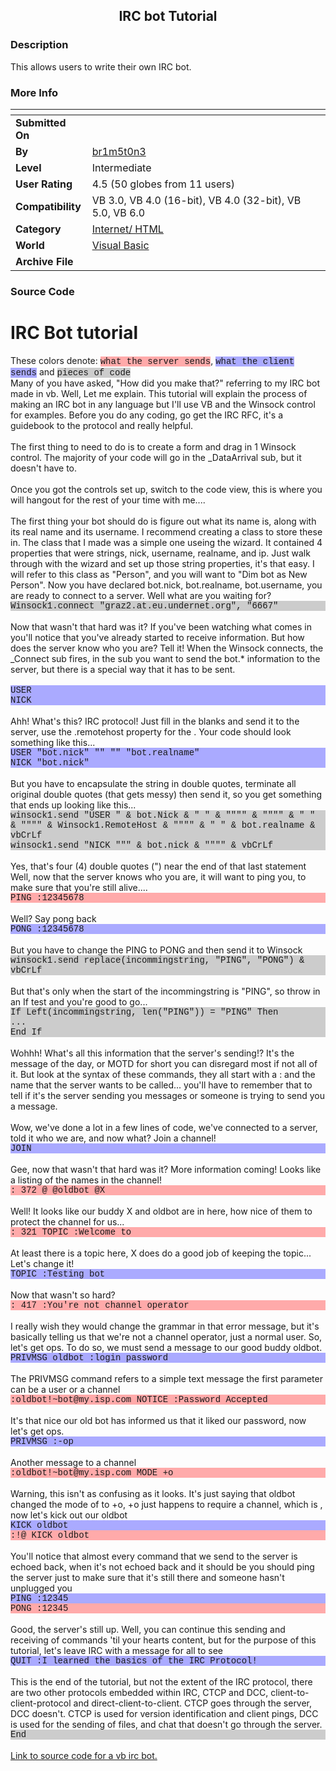 ﻿<div align="center">

## IRC bot Tutorial


</div>

### Description

This allows users to write their own IRC bot.
 
### More Info
 


<span>             |<span>
---                |---
**Submitted On**   |
**By**             |[br1m5t0n3](https://github.com/Planet-Source-Code/PSCIndex/blob/master/ByAuthor/br1m5t0n3.md)
**Level**          |Intermediate
**User Rating**    |4.5 (50 globes from 11 users)
**Compatibility**  |VB 3\.0, VB 4\.0 \(16\-bit\), VB 4\.0 \(32\-bit\), VB 5\.0, VB 6\.0
**Category**       |[Internet/ HTML](https://github.com/Planet-Source-Code/PSCIndex/blob/master/ByCategory/internet-html__1-34.md)
**World**          |[Visual Basic](https://github.com/Planet-Source-Code/PSCIndex/blob/master/ByWorld/visual-basic.md)
**Archive File**   |[](https://github.com/Planet-Source-Code/br1m5t0n3-irc-bot-tutorial__1-36814/archive/master.zip)





### Source Code

<style type="text/css">
 #server { background-color: #FFAAAA; font-family: Courier New;}
 #client { background-color: #AAAAFF; font-family: Courier New;}
 #code { background-color: #CCCCCC; font-family: Courier New;}
</style>
<H1>IRC Bot tutorial</H1>
These colors denote: <a id="server">what the server sends</a>, <a id="client">what the client sends</a> and <a id="code">pieces of code</a>
<BR>
Many of you have asked, "How did you make that?" referring to my IRC bot made in vb. Well, Let me explain. This tutorial will explain the process of making an IRC bot in any language but I'll use VB and the Winsock control for examples. Before you do any coding, go get the IRC RFC, it's a guidebook to the protocol and really helpful.<BR>
<BR>
The first thing to need to do is to create a form and drag in 1 Winsock control. The majority of your code will go in the _DataArrival sub, but it doesn't have to.<BR>
<BR>
Once you got the controls set up, switch to the code view, this is where you will hangout for the rest of your time with me....<BR>
<BR>
The first thing your bot should do is figure out what its name is, along with its real name and its username. I recommend creating a class to store these in. The class that I made was a simple one useing the wizard. It contained 4 properties that were strings, nick, username, realname, and ip. Just walk through with the wizard and set up those string properties, it's that easy. I will refer to this class as "Person", and you will want to "Dim bot as New Person". Now you have declared bot.nick, bot.realname, bot.username, you are ready to connect to a server. Well what are you waiting for? <BR>
<div id="code">Winsock1.connect "graz2.at.eu.undernet.org", "6667"<BR>
</div><BR>
Now that wasn't that hard was it? If you've been watching what comes in you'll notice that you've already started to receive information. But how does the server know who you are? Tell it! When the Winsock connects, the _Connect sub fires, in the sub you want to send the bot.* information to the server, but there is a special way that it has to be sent.<BR>
<BR>
<div id="client">USER <username> <hostname> <servername> <realname><BR>
NICK <nick><BR>
</div><BR>
Ahh! What's this? IRC protocol! Just fill in the blanks and send it to the server, use the .remotehost property for the <servername>. Your code should look something like this...<BR>
<div id="client">USER "bot.nick" "" "<servername>" "bot.realname"<BR>
NICK "bot.nick"<BR>
</div><BR>
But you have to encapsulate the string in double quotes, terminate all original double quotes (that gets messy) then send it, so you get something that ends up looking like this...<BR>
<div id="code">winsock1.send "USER " & bot.Nick & " " & """" & """" & " " & """" & Winsock1.RemoteHost & """" & " " & bot.realname & vbCrLf<BR>
winsock1.send "NICK """ & bot.nick & """" & vbCrLf<BR>
</div><BR>
Yes, that's four (4) double quotes (") near the end of that last statement<BR>
Well, now that the server knows who you are, it will want to ping you, to make sure that you're still alive....<BR>
<div id="server">PING :12345678<BR>
</div><BR>
Well? Say pong back<BR>
<div id="client">PONG :12345678<BR>
</div><BR>
But you have to change the PING to PONG and then send it to Winsock<BR>
<div id="code">winsock1.send replace(incommingstring, "PING", "PONG") & vbCrLf<BR>
</div><BR>
But that's only when the start of the incommingstring is "PING", so throw in an If test and you're good to go...<BR>
<div id="code">If Left(incommingstring, len("PING")) = "PING" Then<BR>
...<BR>
End If<BR>
</div><BR>
Wohhh! What's all this information that the server's sending!? It's the message of the day, or MOTD for short you can disregard most if not all of it. But look at the syntax of these commands, they all start with a : and the name that the server wants to be called... you'll have to remember that to tell if it's the server sending you messages or someone is trying to send you a message.<BR>
<BR>
Wow, we've done a lot in a few lines of code, we've connected to a server, told it who we are, and now what? Join a channel!<BR>
<div id="client">JOIN <channel><BR>
</div><BR>
Gee, now that wasn't that hard was it? More information coming! Looks like a listing of the names in the channel!<BR>
<div id="server">:<servername> 372 <bot.nick> @ <channel> <bot.nick> @oldbot @X<BR>
</div><BR>
Well! It looks like our buddy X and oldbot are in here, how nice of them to protect the channel for us...<BR>
<div id="server">:<servername> 321 <channel> TOPIC :Welcome to <channel><BR>
</div><BR>
At least there is a topic here, X does do a good job of keeping the topic... Let's change it!<BR>
<div id="client">TOPIC <channel> :Testing bot<BR>
</div><BR>
Now that wasn't so hard?<BR>
<div id="server">:<servername> 417 :You're not channel operator<BR>
</div><BR>
I really wish they would change the grammar in that error message, but it's basically telling us that we're not a channel operator, just a normal user. So, let's get ops. To do so, we must send a message to our good buddy oldbot.<BR>
<div id="client">PRIVMSG oldbot :login <bot.nick> password<BR>
</div><BR>
The PRIVMSG command refers to a simple text message the first parameter can be a user or a channel<BR>
<div id="server">:oldbot!~bot@my.isp.com NOTICE :Password Accepted<BR>
</div><BR>
It's that nice our old bot has informed us that it liked our password, now let's get ops.<BR>
<div id="client">PRIVMSG <channel> :-op<BR>
</div><BR>
Another message to a channel<BR>
<div id="server">:oldbot!~bot@my.isp.com MODE <channel> +o <bot.nick><BR>
</div><BR>
Warning, this isn't as confusing as it looks. It's just saying that oldbot changed the mode of <bot.nick> to +o, +o just happens to require a channel, which is <channel>, now let's kick out our oldbot<BR>
<div id="client">KICK <channel> oldbot<BR>
</div><div id="server">:<bot.nick>!<bot.username>@<bot.ip> KICK <channel> oldbot<BR>
</div><BR>
You'll notice that almost every command that we send to the server is echoed back, when it's not echoed back and it should be you should ping the server just to make sure that it's still there and someone hasn't unplugged you<BR>
<div id="client">PING :12345<BR>
</div><div id="server">PONG :12345<BR>
</div><BR>
Good, the server's still up. Well, you can continue this sending and receiving of commands 'til your hearts content, but for the purpose of this tutorial, let's leave IRC with a message for all to see<BR>
<div id="client">QUIT :I learned the basics of the IRC Protocol!<BR>
</div><BR>
This is the end of the tutorial, but not the extent of the IRC protocol, there are two other protocols embedded within IRC, CTCP and DCC, client-to-client-protocol and direct-client-to-client. CTCP goes through the server, DCC doesn't. CTCP is used for version identification and client pings, DCC is used for the sending of files, and chat that doesn't go through the server.<BR>
<div id="code">End<BR>
</div><BR>
<a href="http://www.pscode.com/vb/scripts/ShowCode.asp?txtCodeId=36841&lngWId=1">Link to source code for a vb irc bot.</a>

